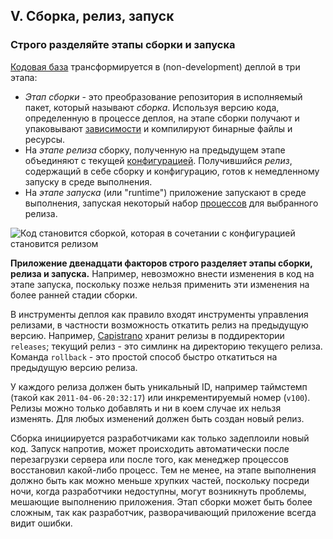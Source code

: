 ## V. Сборка, релиз, запуск
### Строго разделяйте этапы сборки и запуска

[Кодовая база](/codebase) трансформируется в (non-development) деплой в три этапа:

* *Этап сборки* - это преобразование репозитория в исполняемый пакет, который называют *сборка*.
Используя версию кода, определенную в процессе деплоя, на этапе сборки получают и упаковывают
[зависимости](/dependencies) и компилируют бинарные файлы и ресурсы.
* На *этапе релиза* сборку, полученную на предыдущем этапе объединяют с текущей [конфигурацией](/config).
Получившийся *релиз*, содержащий в себе сборку и конфигурацию, готов к немедленному запуску в
среде выполнения.
* На *этапе запуска* (или "runtime") приложение запускают в среде выполнения, запуская некоторый
набор [процессов](/processes) для выбранного релиза.

![Код становится сборкой, которая в сочетании с конфигурацией становится релизом](/images/release.png)

**Приложение двенадцати факторов строго разделяет этапы сборки, релиза и запуска.** Например, невозможно внести
изменения в код на этапе запуска, поскольку позже нельзя применить эти изменения на более ранней стадии сборки.

В инструменты деплоя как правило входят инструменты управления релизами, в частности возможность откатить
релиз на предыдущую версию. Например, [Capistrano](https://github.com/capistrano/capistrano/wiki)
хранит релизы в поддиректории `releases`; текущий релиз - это симлинк на директорию текущего релиза.
Команда `rollback` - это простой способ быстро откатиться на предыдущую версию релиза.

У каждого релиза должен быть уникальный ID, например таймстемп (такой как `2011-04-06-20:32:17`) или
инкрементируемый номер (`v100`). Релизы можно только добавлять и ни в коем случае их нельзя изменять.
Для любых изменений должен быть создан новый релиз.

Сборка инициируется разработчиками как только задеплоили новый код. Запуск напротив,
может происходить автоматически после перезагрузки сервера или после того, как менеджер процессов
восстановил какой-либо процесс. Тем не менее, на этапе выполнения должно быть как можно меньше хрупких
частей, поскольку посреди ночи, когда разработчики недоступны, могут возникнуть проблемы, мешающие выполнению приложения.
Этап сборки может быть более сложным, так как разработчик, разворачивающий приложение всегда видит ошибки.
